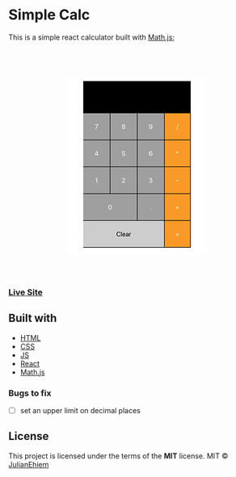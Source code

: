 # Simple Calc

This is a simple react calculator built with [Math.js](https://mathjs.org/index.html);

<br>

<h1 align="center">
<img src="src/images/screenshot2.png" alt="Simple calculator screenshot">
</h1>

<br>

### [Live Site](https://julianehiem.github.io/simpleCalc/)

## Built with

- [HTML](https://developer.mozilla.org/en-US/docs/Web/HTML)
- [CSS](https://developer.mozilla.org/en-US/docs/Web/CSS)
- [JS](https://developer.mozilla.org/en-US/docs/Web/JavaScript)
- [React](https://reactjs.org/)
- [Math.js](https://mathjs.org/index.html)



### Bugs to fix

- [ ] set an upper limit on decimal places


## License

This project is licensed under the terms of the **MIT** license.
MIT © [JulianEhiem](https://github.com/JulianEhiem)
